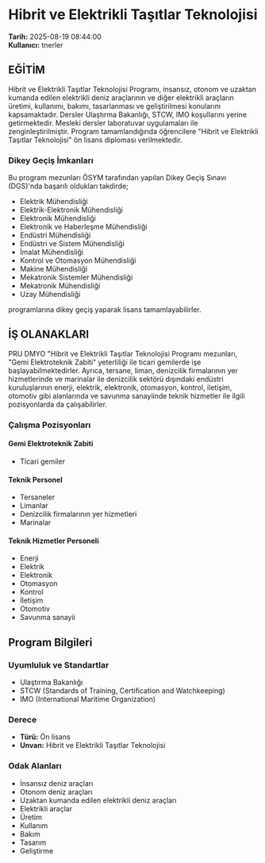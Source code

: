 # Hibrit ve Elektrikli Taşıtlar Teknolojisi

**Tarih:** 2025-08-19 08:44:00  
**Kullanıcı:** tnerler

## EĞİTİM

Hibrit ve Elektrikli Taşıtlar Teknolojisi Programı, insansız, otonom ve uzaktan kumanda edilen elektrikli deniz araçlarının ve diğer elektrikli araçların üretimi, kullanımı, bakımı, tasarlanması ve geliştirilmesi konularını kapsamaktadır. Dersler Ulaştırma Bakanlığı, STCW, IMO koşullarını yerine getirmektedir. Mesleki dersler laboratuvar uygulamaları ile zenginleştirilmiştir. Program tamamlandığında öğrencilere "Hibrit ve Elektrikli Taşıtlar Teknolojisi" ön lisans diploması verilmektedir.

### Dikey Geçiş İmkanları

Bu program mezunları ÖSYM tarafından yapılan Dikey Geçiş Sınavı (DGS)'nda başarılı oldukları takdirde;

- Elektrik Mühendisliği
- Elektrik-Elektronik Mühendisliği
- Elektronik Mühendisliği
- Elektronik ve Haberleşme Mühendisliği
- Endüstri Mühendisliği
- Endüstri ve Sistem Mühendisliği
- İmalat Mühendisliği
- Kontrol ve Otomasyon Mühendisliği
- Makine Mühendisliği
- Mekatronik Sistemler Mühendisliği
- Mekatronik Mühendisliği
- Uzay Mühendisliği

programlarına dikey geçiş yaparak lisans tamamlayabilirler.

## İŞ OLANAKLARI

PRU DMYO "Hibrit ve Elektrikli Taşıtlar Teknolojisi Programı mezunları, "Gemi Elektroteknik Zabiti" yeterliliği ile ticari gemilerde işe başlayabilmektedirler. Ayrıca, tersane, liman, denizcilik firmalarının yer hizmetlerinde ve marinalar ile denizcilik sektörü dışındaki endüstri kuruluşlarının enerji, elektrik, elektronik, otomasyon, kontrol, iletişim, otomotiv gibi alanlarında ve savunma sanayiinde teknik hizmetler ile ilgili pozisyonlarda da çalışabilirler.

### Çalışma Pozisyonları

#### Gemi Elektroteknik Zabiti
- Ticari gemiler

#### Teknik Personel
- Tersaneler
- Limanlar
- Denizcilik firmalarının yer hizmetleri
- Marinalar

#### Teknik Hizmetler Personeli
- Enerji
- Elektrik
- Elektronik
- Otomasyon
- Kontrol
- İletişim
- Otomotiv
- Savunma sanayii

## Program Bilgileri

### Uyumluluk ve Standartlar
- Ulaştırma Bakanlığı
- STCW (Standards of Training, Certification and Watchkeeping)
- IMO (International Maritime Organization)

### Derece
- **Türü:** Ön lisans
- **Unvan:** Hibrit ve Elektrikli Taşıtlar Teknolojisi

### Odak Alanları
- İnsansız deniz araçları
- Otonom deniz araçları
- Uzaktan kumanda edilen elektrikli deniz araçları
- Elektrikli araçlar
- Üretim
- Kullanım
- Bakım
- Tasarım
- Geliştirme